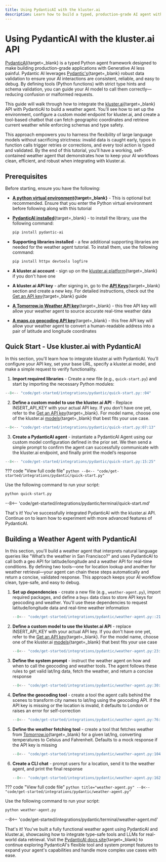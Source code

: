 ```yaml
---
title: Using PydanticAI with the kluster.ai
description: Learn how to build a typed, production-grade AI agent with PydanticAI using kluster.ai's API, ensuring robust validation and streamlined usage.
---
```


# Using PydanticAI with the kluster.ai API

[PydanticAI](https://ai.pydantic.dev/){target=\_blank} is a typed Python agent framework designed to make building production-grade applications with Generative AI less painful. Pydantic AI leverages [Pydantic's](https://docs.pydantic.dev/latest/){target=_blank} robust data validation to ensure your AI interactions are consistent, reliable, and easy to debug. By defining tools (Python functions) with strict type hints and schema validation, you can guide your AI model to call them correctly—reducing confusion or malformed requests.

This guide will walk through how to integrate the [kluster.ai](https://www.kluster.ai/){target=\_blank} API with PydanticAI to build a weather agent. You’ll see how to set up the environment, configure a custom model endpoint for kluster.ai, and create a tool-based chatbot that can fetch geographic coordinates and retrieve current weather while enforcing schemas and type safety.

This approach empowers you to harness the flexibility of large language models without sacrificing strictness: invalid data is caught early, typos in function calls trigger retries or corrections, and every tool action is typed and validated. By the end of this tutorial, you’ll have a working, self-contained weather agent that demonstrates how to keep your AI workflows clean, efficient, and robust when integrating with kluster.ai.

## Prerequisites

Before starting, ensure you have the following:

- **[A python virtual environment](https://packaging.python.org/en/latest/guides/installing-using-pip-and-virtual-environments/){target=\_blank}** - This is optional but recommended. Ensure that you enter the Python virtual environment before following along with this tutorial
- [**PydanticAI installed**](https://github.com/pydantic/pydantic-ai){target=\_blank} - to install the library, use the following command:

    ```bash
    pip install pydantic-ai 
    ```

- **Supporting libraries installed** - a few additional supporting libraries are needed for the weather agent tutorial. To install them, use the following command:
    ```bash
    pip install httpx devtools logfire
    ```

- **A kluster.ai account** - sign up on the [kluster.ai platform](https://platform.kluster.ai/signup){target=\_blank} if you don't have one

- **A kluster.ai API key** - after signing in, go to the [**API Keys**](https://platform.kluster.ai/apikeys){target=\_blank} section and create a new key. For detailed instructions, check out the [Get an API key](/get-started/get-api-key/){target=\_blank} guide

- [**A Tomorrow.io Weather API key**](https://www.tomorrow.io/weather-api/){target=\_blank} - this free API key will allow your weather agent to source accurate real-time weather data

- [**A maps.co geocoding API key**](https://geocode.maps.co/){target=\_blank} - this free API key will allow your weather agent to convert a human-readable address into a pair of latitude and longitude coordinates

## Quick Start - Use kluster.ai with PydanticAI

In this section, you'll learn how to integrate kluster.ai with PydanticAI. You’ll configure your API key, set your base URL, specify a kluster.ai model, and make a simple request to verify functionality.

1. **Import required libraries** - Create a new file (e.g., `quick-start.py`) and start by importing the necessary Python modules:
```python
--8<-- "code/get-started/integrations/pydantic/quick-start.py::04"
```
2. **Define a custom model to use the kluster.ai API** - Replace INSERT_API_KEY with your actual API key. If you don't have one yet, refer to the [Get an API key](/get-started/get-api-key/){target=\_blank}. For model name, choose one of the kluster.ai [models](/api-reference/reference/#list-supported-models){target=_blank} that best fits your use case.
```python
--8<-- "code/get-started/integrations/pydantic/quick-start.py:07:13"
```
3. **Create a PydanticAI agent** - instantiate a PydanticAI Agent using our custom model configuration defined in the prior set. We then send a simple prompt to confirm the agent can successfully communicate with the kluster.ai endpoint, and finally print the model’s response 
```python
--8<-- "code/get-started/integrations/pydantic/quick-start.py:15:25"
```

??? code "View full code file"
    ```python
    --8<-- "code/get-started/integrations/pydantic/quick-start.py"
    ```

Use the following command to run your script:

```python
python quick-start.py
```

--8<-- 'code/get-started/integrations/pydantic/terminal/quick-start.md'

That's it! You've successfully integrated PydanticAI with the kluster.ai API. Continue on to learn how to experiment with more advanced features of PydanticAI.

## Building a Weather Agent with PydanticAI

In this section, you'll build a weather agent that interprets natural language queries like "What’s the weather in San Francisco?" and uses PydanticAI to call both a geo API for latitude/longitude and a weather API for real-time conditions. By defining two tools—one for location lookup and another for weather retrieval—your agent can chain these steps automatically and return a concise, validated response. This approach keeps your AI workflow clean, type-safe, and easy to debug.

1. **Set up dependencies** - create a new file (e.g., `weather-agent.py`), import required packages, and define a `Deps` data class to store API keys for geocoding and weather. You'll use these dependencies to request latitude/longitude data and real-time weather information

    ```python
    --8<-- "code/get-started/integrations/pydantic/weather-agent.py::21"
    ```

2. **Define a custom model to use the kluster.ai API** - replace INSERT_API_KEY with your actual API key. If you don't have one yet, refer to the [Get an API key](/get-started/get-api-key/){target=\_blank}. For the model name, choose one of the kluster.ai [models](/api-reference/reference/#list-supported-models){target=_blank} that best fits your use case

    ```python
    --8<-- "code/get-started/integrations/pydantic/weather-agent.py:23:28"
    ```

3. **Define the system prompt** - instruct the weather agent on how and when to call the geocoding and weather tools. The agent follows these rules to get valid lat/lng data, fetch the weather, and return a concise response

    ```python
    --8<-- "code/get-started/integrations/pydantic/weather-agent.py:30:74"
    ```

4. **Define the geocoding tool** - create a tool the agent calls behind the scenes to transform city names to  lat/lng using the geocoding API. If the API key is missing or the location is invalid, it defaults to London or raises an error for self-correction

    ```python
    --8<-- "code/get-started/integrations/pydantic/weather-agent.py:76:102"
    ```

5. **Define the weather fetching tool** - create a tool that fetches weather from [Tomorrow.io](https://www.tomorrow.io/weather-api/){target=_blank} for a given lat/lng, converting temperatures to Celsius and Fahrenheit. Defaults to a mock response if the API key is missing

    ```python
    --8<-- "code/get-started/integrations/pydantic/weather-agent.py:104:160"
    ```

6. **Create a CLI chat** - prompt users for a location, send it to the weather agent, and print the final response

    ```python
    --8<-- "code/get-started/integrations/pydantic/weather-agent.py:162:194"
    ```

??? code "View full code file"
    ```python title="weather-agent.py"
    --8<-- "code/get-started/integrations/pydantic/weather-agent.py"
    ```

Use the following command to run your script:

```python
python weather-agent.py
```

--8<-- 'code/get-started/integrations/pydantic/terminal/weather-agent.md'

That's it! You've built a fully functional weather agent using PydanticAI and kluster.ai, showcasing how to integrate type-safe tools and LLMs for real-world data retrieval. Visit the [PydanticAI docs site](https://ai.pydantic.dev/){target=\_blank} to continue exploring PydanticAI's flexible tool and system prompt features to expand your agent's capabilities and handle more complex use cases with ease.